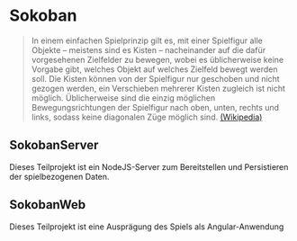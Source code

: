 # Sokoban

> In einem einfachen Spielprinzip gilt es, mit einer Spielfigur alle Objekte – meistens sind es Kisten – nacheinander auf die dafür vorgesehenen Zielfelder zu bewegen, wobei es üblicherweise keine Vorgabe gibt, welches Objekt auf welches Zielfeld bewegt werden soll. Die Kisten können von der Spielfigur nur geschoben und nicht gezogen werden, ein Verschieben mehrerer Kisten zugleich ist nicht möglich. Üblicherweise sind die einzig möglichen Bewegungsrichtungen der Spielfigur nach oben, unten, rechts und links, sodass keine diagonalen Züge möglich sind. [(Wikipedia)](https://de.wikipedia.org/wiki/Sokoban)

## SokobanServer

Dieses Teilprojekt ist ein NodeJS-Server zum Bereitstellen und Persistieren der spielbezogenen Daten.

## SokobanWeb

Dieses Teilprojekt ist eine Ausprägung des Spiels als Angular-Anwendung

